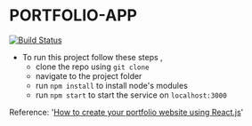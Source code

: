 # PORTFOLIO-APP
[![Build Status](https://travis-ci.org/dbarochiya/me.svg?branch=master)](https://travis-ci.org/dbarochiya/me)


- To run this project follow these steps ,
  - clone the repo using `git clone`
  - navigate to the project folder
  - run `npm install` to install node's modules
  - run `npm start` to start the service on `localhost:3000`

Reference: '[How to create your portfolio website using React.js](https://medium.freecodecamp.org/portfolio-app-using-react-618814e35843)'
